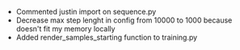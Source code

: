 - Commented justin import on sequence.py
- Decrease max step lenght in config from 10000 to 1000 because doesn't fit my memory locally
- Added render_samples_starting function to training.py